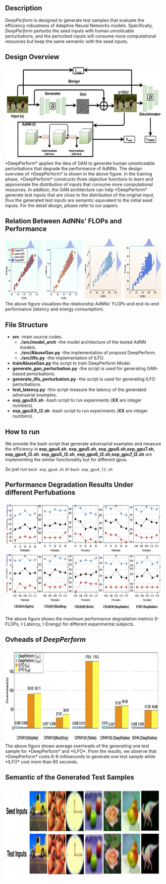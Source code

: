 <!-- # Rebuttal

## Retrain AdNN to Improve Robustness
|Subject| |Linf| ||| L2| ||
|:----|:----|:----|:----|:----|:----|:----|:----|:----|
| |Acc(before)|Acc(after)|FLOPs(before)|FLOPs(after)|Acc(before)|Acc(after)|FLOPs(before)|FLOPs(after)|
|SN_C10| 92.34| 45.67 |31.14 | 15.43 |92.34| 40.12 |31.30 | 12.34 |
|BD_C10| 91.35|  30.56| 38.39 | 17.32|91.35| 26.43| 38.39 | 17.43 |
|RN_C100| 65.43 | 30.45|181.57 | 90.23|65.43| 18.32| 182.12 |88.43|
|DS_C100| 58.78| 25.43| 157.66 | 66.42|58.78| 28.43| 157.66 | 81.43 |
|DS_SVHN| 94.54| 32.32 | 228.32 | 89.32|94.54| 17.43| 228.32 | 111.17 |

From the results, we observe that although traditional retraining method improve the efficiency robustness (FLOPs are decreased), it will hurt the AdNNs accuracy. The results indicate the standard adversarial training is not a good solution and the necessary of designing new methods.


## Performance of detecting natural perturbations.

|Subject|Gaussian Noise|Shot Noise|Impulse Noise|
|:----|:----|:----|:----|
|SK_C10|0.64 |0.65 |0.69|
|BD_C10|0.62 |0.63 |0.66|
RA_C100|0.67 |0.61 |0.68|
DS_C100|0.61 |0.60 |0.62|
DS_SVHN|0.71 |0.67 |0.77|

We evaluate the detector trained with the images from DeepPerfrom on natural perturbed images, and the results are shown in the above table.
The results show that DeepPerfrom can help identify the natural perturbed images to some degree; even the **perturbation types are unknown to the developers**. 


 -->

## Description
*DeepPerform* is designed to generate test samples that evaluate the efficiency robustness of Adaptive Neural Networks models. Specifically, *DeepPerform* perturbs the seed inputs with human unnoticable perturbations, and the perturbed inputs will consume more computational resources but keep the same semantic with the seed inputs.







## Design Overview
<div  align="center">    
 <img src="https://github.com/anonymousGithub2022/DeepPerform/blob/main/fig/0001.jpg" width="800" height="300" alt="Design Overview"/><br/>
</div>    
*DeepPerform* applies the idea of GAN to generate human unnoticeable perturbations that degrade the performance of AdNNs. The design overview of *DeepPerform* is shown in the above figure. In the training phase, *DeepPerform* constructs three objective functions to learn and approximate the distribution of inputs that consume more computational resources. In addition, the GAN architecture can help *DeepPerform* generate test inputs that are close to the distribution of the original input, thus the generated test inputs are semantic equivalent to the initial seed inputs. For the detail design, please refer to our papers.

## Relation Between AdNNs' FLOPs and Performance
<div  align="center">    
 <img src="https://github.com/anonymousGithub2022/DeepPerform/blob/main/fig/tmp.jpg" width="800" height="200" alt="Relationship"/><br/>
</div>    
The above figure visualizes the relationship AdNNs' FLOPs and end-to-end performance (latency and energy consumption).



## File Structure
* **src** -main source codes.
  * **./src/model_arch** -the model architecture of the tested AdNN models.
  * **./src/AbuseGan.py** -the implementation of proposd DeepPerform.
  * **./src/ilfo.py** -the implementation of ILFO.
* **trainAbuseGan.py** the script to train DeepPerform Model.
* **generate_gan_perturbation.py** -the script is used for generating GAN-based perturbations.
* **generate_ilfo_perturbation.py** -the script is used for generating ILFO perturbations.
* **test_latency.py** -this script measure the latency of the generated adversarial examples.
* **exp_gpuXX.sh** -bash script to run experiments (**XX** are integer numbers).
* **exp_gpuXX_l2.sh** -bash script to run experiments (**XX** are integer numbers).


## How to run

We provide the bash script that generate adversarial examples and measure the efficiency in **exp_gpu4.sh**. **exp_gpu5.sh**, **exp_gpu6.sh**,**exp_gpu7.sh**, **exp_gpu4_l2.sh**. **exp_gpu5_l2.sh**, **exp_gpu6_l2.sh**,**exp_gpu7_l2.sh**  are implementing the similar functionality but for different gpus. 

 So just run `bash exp_gpu4.sh` or `bash exp_gpu4_l2.sh`



## Performance Degradation Results Under different Perfubations
<div  align="center">    
 <img src="https://github.com/anonymousGithub2022/DeepPerform/blob/main/fig/perturbation1.jpg" width="900" height="350" alt="Examples"/><br/>
</div> 

The above figure shows the maximum performance degradation metrics (I-FLOPs, I-Latency, I-Energy) for different experimental subjects.


## Ovheads of *DeepPerform*
<div  align="center">    
 <img src="https://github.com/anonymousGithub2022/DeepPerform/blob/main/fig/overhead.jpg" width="900" height="300" alt="Examples"/><br/>
</div> 
The above figure shows average overheads of the generating one test sample for *DeepPerform* and *ILFO*. From the results, we observe that *DeepPerform* costs 6-8 milliseconds to generate one test sample while *ILFO* cost more than 60 seconds.


## Semantic of the Generated Test Samples
<div  align="center">    
 <img src="https://github.com/anonymousGithub2022/DeepPerform/blob/main/fig/00012.jpg" width="900" height="300" alt="Examples"/><br/>
</div>   
